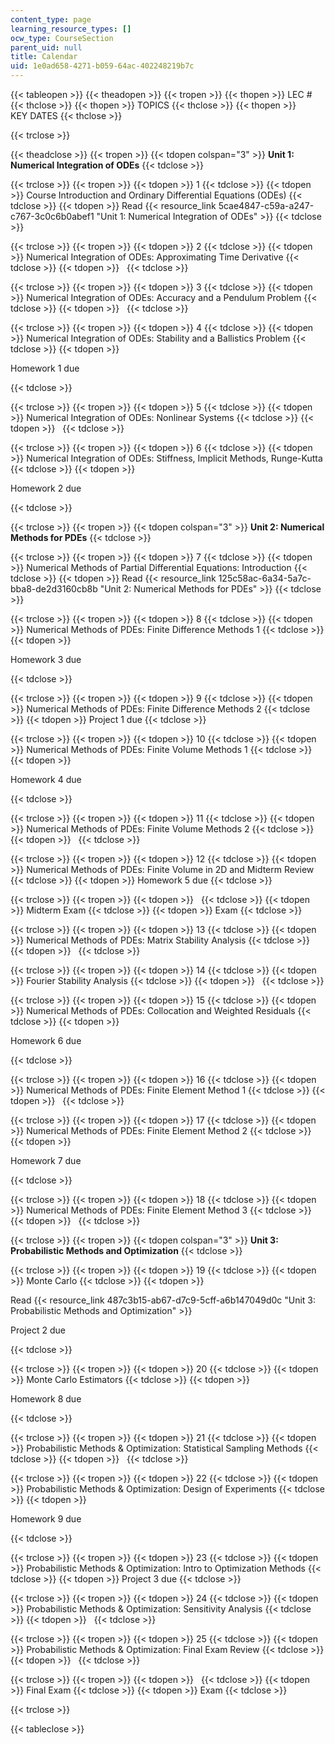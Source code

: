 ```yaml
---
content_type: page
learning_resource_types: []
ocw_type: CourseSection
parent_uid: null
title: Calendar
uid: 1e0ad658-4271-b059-64ac-402248219b7c
---
```


{{< tableopen >}}
{{< theadopen >}}
{{< tropen >}}
{{< thopen >}}
LEC #
{{< thclose >}}
{{< thopen >}}
TOPICS
{{< thclose >}}
{{< thopen >}}
KEY DATES
{{< thclose >}}

{{< trclose >}}

{{< theadclose >}}
{{< tropen >}}
{{< tdopen colspan="3" >}}
**Unit 1: Numerical Integration of ODEs**
{{< tdclose >}}

{{< trclose >}}
{{< tropen >}}
{{< tdopen >}}
1
{{< tdclose >}}
{{< tdopen >}}
Course Introduction and Ordinary Differential Equations (ODEs)
{{< tdclose >}}
{{< tdopen >}}
Read {{< resource_link 5cae4847-c59a-a247-c767-3c0c6b0abef1 "Unit 1: Numerical Integration of ODEs" >}}
{{< tdclose >}}

{{< trclose >}}
{{< tropen >}}
{{< tdopen >}}
2
{{< tdclose >}}
{{< tdopen >}}
Numerical Integration of ODEs: Approximating Time Derivative
{{< tdclose >}}
{{< tdopen >}}
 
{{< tdclose >}}

{{< trclose >}}
{{< tropen >}}
{{< tdopen >}}
3
{{< tdclose >}}
{{< tdopen >}}
Numerical Integration of ODEs: Accuracy and a Pendulum Problem
{{< tdclose >}}
{{< tdopen >}}
 
{{< tdclose >}}

{{< trclose >}}
{{< tropen >}}
{{< tdopen >}}
4
{{< tdclose >}}
{{< tdopen >}}
Numerical Integration of ODEs: Stability and a Ballistics Problem
{{< tdclose >}}
{{< tdopen >}}


Homework 1 due


{{< tdclose >}}

{{< trclose >}}
{{< tropen >}}
{{< tdopen >}}
5
{{< tdclose >}}
{{< tdopen >}}
Numerical Integration of ODEs: Nonlinear Systems
{{< tdclose >}}
{{< tdopen >}}
 
{{< tdclose >}}

{{< trclose >}}
{{< tropen >}}
{{< tdopen >}}
6
{{< tdclose >}}
{{< tdopen >}}
Numerical Integration of ODEs: Stiffness, Implicit Methods, Runge-Kutta
{{< tdclose >}}
{{< tdopen >}}


Homework 2 due


{{< tdclose >}}

{{< trclose >}}
{{< tropen >}}
{{< tdopen colspan="3" >}}
**Unit 2: Numerical Methods for PDEs**
{{< tdclose >}}

{{< trclose >}}
{{< tropen >}}
{{< tdopen >}}
7
{{< tdclose >}}
{{< tdopen >}}
Numerical Methods of Partial Differential Equations: Introduction
{{< tdclose >}}
{{< tdopen >}}
Read {{< resource_link 125c58ac-6a34-5a7c-bba8-de2d3160cb8b "Unit 2: Numerical Methods for PDEs" >}}
{{< tdclose >}}

{{< trclose >}}
{{< tropen >}}
{{< tdopen >}}
8
{{< tdclose >}}
{{< tdopen >}}
Numerical Methods of PDEs: Finite Difference Methods 1
{{< tdclose >}}
{{< tdopen >}}


Homework 3 due


{{< tdclose >}}

{{< trclose >}}
{{< tropen >}}
{{< tdopen >}}
9
{{< tdclose >}}
{{< tdopen >}}
Numerical Methods of PDEs: Finite Difference Methods 2
{{< tdclose >}}
{{< tdopen >}}
Project 1 due
{{< tdclose >}}

{{< trclose >}}
{{< tropen >}}
{{< tdopen >}}
10
{{< tdclose >}}
{{< tdopen >}}
Numerical Methods of PDEs: Finite Volume Methods 1
{{< tdclose >}}
{{< tdopen >}}


Homework 4 due


{{< tdclose >}}

{{< trclose >}}
{{< tropen >}}
{{< tdopen >}}
11
{{< tdclose >}}
{{< tdopen >}}
Numerical Methods of PDEs: Finite Volume Methods 2
{{< tdclose >}}
{{< tdopen >}}
 
{{< tdclose >}}

{{< trclose >}}
{{< tropen >}}
{{< tdopen >}}
12
{{< tdclose >}}
{{< tdopen >}}
Numerical Methods of PDEs: Finite Volume in 2D and Midterm Review
{{< tdclose >}}
{{< tdopen >}}
Homework 5 due
{{< tdclose >}}

{{< trclose >}}
{{< tropen >}}
{{< tdopen >}}
 
{{< tdclose >}}
{{< tdopen >}}
Midterm Exam
{{< tdclose >}}
{{< tdopen >}}
Exam
{{< tdclose >}}

{{< trclose >}}
{{< tropen >}}
{{< tdopen >}}
13
{{< tdclose >}}
{{< tdopen >}}
Numerical Methods of PDEs: Matrix Stability Analysis
{{< tdclose >}}
{{< tdopen >}}
 
{{< tdclose >}}

{{< trclose >}}
{{< tropen >}}
{{< tdopen >}}
14
{{< tdclose >}}
{{< tdopen >}}
Fourier Stability Analysis
{{< tdclose >}}
{{< tdopen >}}
 
{{< tdclose >}}

{{< trclose >}}
{{< tropen >}}
{{< tdopen >}}
15
{{< tdclose >}}
{{< tdopen >}}
Numerical Methods of PDEs: Collocation and Weighted Residuals
{{< tdclose >}}
{{< tdopen >}}


Homework 6 due


{{< tdclose >}}

{{< trclose >}}
{{< tropen >}}
{{< tdopen >}}
16
{{< tdclose >}}
{{< tdopen >}}
Numerical Methods of PDEs: Finite Element Method 1
{{< tdclose >}}
{{< tdopen >}}
 
{{< tdclose >}}

{{< trclose >}}
{{< tropen >}}
{{< tdopen >}}
17
{{< tdclose >}}
{{< tdopen >}}
Numerical Methods of PDEs: Finite Element Method 2
{{< tdclose >}}
{{< tdopen >}}


Homework 7 due


{{< tdclose >}}

{{< trclose >}}
{{< tropen >}}
{{< tdopen >}}
18
{{< tdclose >}}
{{< tdopen >}}
Numerical Methods of PDEs: Finite Element Method 3
{{< tdclose >}}
{{< tdopen >}}
 
{{< tdclose >}}

{{< trclose >}}
{{< tropen >}}
{{< tdopen colspan="3" >}}
**Unit 3: Probabilistic Methods and Optimization**
{{< tdclose >}}

{{< trclose >}}
{{< tropen >}}
{{< tdopen >}}
19
{{< tdclose >}}
{{< tdopen >}}
Monte Carlo
{{< tdclose >}}
{{< tdopen >}}


Read {{< resource_link 487c3b15-ab67-d7c9-5cff-a6b147049d0c "Unit 3: Probabilistic Methods and Optimization" >}}

Project 2 due


{{< tdclose >}}

{{< trclose >}}
{{< tropen >}}
{{< tdopen >}}
20
{{< tdclose >}}
{{< tdopen >}}
Monte Carlo Estimators
{{< tdclose >}}
{{< tdopen >}}


Homework 8 due


{{< tdclose >}}

{{< trclose >}}
{{< tropen >}}
{{< tdopen >}}
21
{{< tdclose >}}
{{< tdopen >}}
Probabilistic Methods & Optimization: Statistical Sampling Methods
{{< tdclose >}}
{{< tdopen >}}
 
{{< tdclose >}}

{{< trclose >}}
{{< tropen >}}
{{< tdopen >}}
22
{{< tdclose >}}
{{< tdopen >}}
Probabilistic Methods & Optimization: Design of Experiments
{{< tdclose >}}
{{< tdopen >}}


Homework 9 due


{{< tdclose >}}

{{< trclose >}}
{{< tropen >}}
{{< tdopen >}}
23
{{< tdclose >}}
{{< tdopen >}}
Probabilistic Methods & Optimization: Intro to Optimization Methods
{{< tdclose >}}
{{< tdopen >}}
Project 3 due
{{< tdclose >}}

{{< trclose >}}
{{< tropen >}}
{{< tdopen >}}
24
{{< tdclose >}}
{{< tdopen >}}
Probabilistic Methods & Optimization: Sensitivity Analysis
{{< tdclose >}}
{{< tdopen >}}
 
{{< tdclose >}}

{{< trclose >}}
{{< tropen >}}
{{< tdopen >}}
25
{{< tdclose >}}
{{< tdopen >}}
Probabilistic Methods & Optimization: Final Exam Review
{{< tdclose >}}
{{< tdopen >}}
 
{{< tdclose >}}

{{< trclose >}}
{{< tropen >}}
{{< tdopen >}}
 
{{< tdclose >}}
{{< tdopen >}}
Final Exam
{{< tdclose >}}
{{< tdopen >}}
Exam
{{< tdclose >}}

{{< trclose >}}

{{< tableclose >}}
